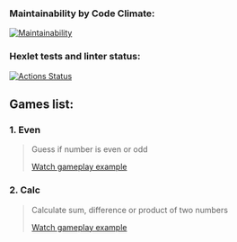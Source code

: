 ### Maintainability by Code Climate:
[![Maintainability](https://api.codeclimate.com/v1/badges/9fbcd08adfa5e4a4fca4/maintainability)](https://codeclimate.com/github/SerKonstantin/java-project-61/maintainability)

### Hexlet tests and linter status:
[![Actions Status](https://github.com/SerKonstantin/java-project-61/workflows/hexlet-check/badge.svg)](https://github.com/SerKonstantin/java-project-61/actions)

## Games list:
### 1. Even
> Guess if number is even or odd
> 
> [Watch gameplay example](https://asciinema.org/a/bb1UTKTzWvLUyO32MTJdtk14o)

### 2. Calc
> Calculate sum, difference or product of two numbers
> 
> [Watch gameplay example](https://asciinema.org/a/tuegI0gkdclpfLChjRy9M1XBg)

